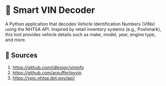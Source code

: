 # 🚗 Smart VIN Decoder

A Python application that decodes Vehicle Identification Numbers (VINs) using the NHTSA API. Inspired by retail inventory systems (e.g., Poshmark), this tool provides vehicle details such as make, model, year, engine type, and more.

## 🔗 Sources 

1) https://github.com/idlesign/vininfo
2) https://github.com/arpuffer/pyvin
3) https://vpic.nhtsa.dot.gov/api/
